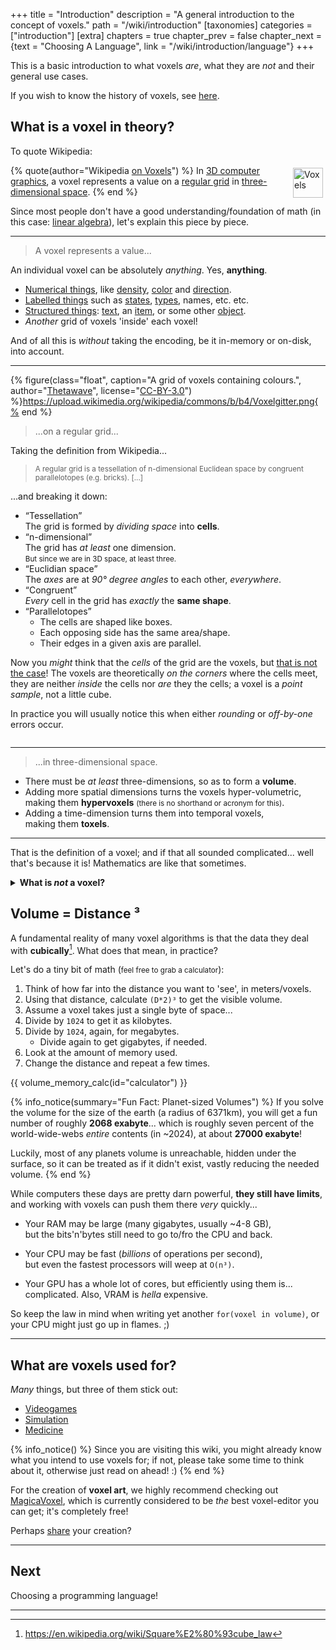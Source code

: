 +++
title = "Introduction"
description = "A general introduction to the concept of voxels."
path = "/wiki/introduction"
[taxonomies]
categories = ["introduction"]
[extra]
chapters = true
chapter_prev = false
chapter_next = {text = "Choosing A Language", link = "/wiki/introduction/language"}
+++

This is a basic introduction to what voxels *are*, what they are *not* and their general use cases.

<!-- more -->

If you wish to know the history of voxels, see [here](https://web.archive.org/web/20141226072148/http://projectorgames.net/blog/?p=168).

## What is a voxel in theory?

To quote Wikipedia:

{% quote(author="Wikipedia [on Voxels](https://en.wikipedia.org/wiki/Voxel)") %}
  <a title="A stack of voxels, with one marked red.&#010;Vossman; M. W. Toews, CC BY-SA 2.5, via Wikimedia Commons" href="https://commons.wikimedia.org/wiki/File:Voxels.svg"><img style="float:right;height:3rem;margin:0.25rem" alt="Voxels" src="https://upload.wikimedia.org/wikipedia/commons/thumb/b/bc/Voxels.svg/256px-Voxels.svg.png"></a>
  In [3D computer graphics](https://en.wikipedia.org/wiki/3D_computer_graphics),
  a voxel represents a value on a [regular grid](https://en.wikipedia.org/wiki/Regular_grid)
  in [three-dimensional space](https://en.wikipedia.org/wiki/Three-dimensional_space).
{% end %}

Since most people don't have a good understanding/foundation of math (in this case: [linear algebra](https://en.wikipedia.org/wiki/Linear_algebra)), let's explain this piece by piece.





---
> A voxel represents a value...

An individual voxel can be absolutely *anything*. Yes, **anything**.

- [Numerical things](https://en.wikipedia.org/wiki/Number),
  like [density](https://en.wikipedia.org/wiki/Density),
  [color](https://en.wikipedia.org/wiki/Color)
  and [direction](https://en.wikipedia.org/wiki/Euclidean_vector).
- [Labelled things](https://en.wikipedia.org/wiki/Flyweight_pattern)
  such as [states](https://en.wikipedia.org/wiki/State_(computer_science)),
  [types](https://en.wikipedia.org/wiki/Type_system),
  names, etc. etc.
- [Structured things](https://en.wikipedia.org/wiki/Data_structure):
  [text](https://en.wikipedia.org/wiki/String_(computer_science)),
  an [item](https://en.wikipedia.org/wiki/Item_(game_terminology)),
  or some other [object](https://en.wikipedia.org/wiki/Object_(computer_science)).
- *Another* grid of voxels 'inside' each voxel!

And of all this is *without* taking the encoding, be it in-memory or on-disk, into account.







---

{% figure(class="float", caption="A grid of voxels containing colours.", author="[Thetawave](https://en.wikipedia.org/wiki/de:User:Thetawave)", license="[CC-BY-3.0](https://commons.wikimedia.org/wiki/File:Voxelgitter.png)") %}https://upload.wikimedia.org/wikipedia/commons/b/b4/Voxelgitter.png{% end %}

> ...on a regular grid...

Taking the definition from Wikipedia...

> <small>A regular grid is a tessellation of n-dimensional Euclidean space by congruent parallelotopes (e.g. bricks). [...] </small>

...and breaking it down:

- <q>Tessellation</q>  
  The grid is formed by *dividing space* into **cells**.
- <q>n-dimensional</q>  
  The grid has *at least* one dimension.  
  <small>But since we are in 3D space, at least three.</small>
- <q>Euclidian space</q>  
  The *axes* are at *90° degree angles* to each other, *everywhere*.
- <q>Congruent</q>  
  *Every* cell in the grid has *exactly* the **same shape**.
- <q>Parallelotopes</q>  
  - The cells are shaped like boxes.
  - Each opposing side has the same area/shape.
  - Their edges in a given axis are parallel.

Now you *might* think that the *cells* of the grid are the voxels, but [that is not the case](https://www.researchgate.net/publication/244986797_A_Pixel_Is_Not_A_Little_Square_A_Pixel_Is_Not_A_Little_Square_A_Pixel_Is_Not_A_Little_Square)! The voxels are theoretically *on the corners* where the cells meet, they are neither *inside* the cells nor *are* they the cells; a voxel is a *point sample*, not a little cube.

In practice you will usually notice this when either *rounding* or *off-by-one* errors occur.

<div style="clear:both"></div>





---
> ...in three-dimensional space.

- There must be *at least* three-dimensions, so as to form a **volume**.
- Adding more spatial dimensions turns the voxels hyper-volumetric,  
  making them **hypervoxels** <small>(there is no shorthand or acronym for this)</small>.
- Adding a time-dimension turns them into temporal voxels,  
  making them **toxels**.

---

That is the definition of a voxel; and if that all sounded complicated... well that's because it is!
Mathematics are like that sometimes.












<details class="notice info">
<summary id="what-is-not-a-voxel" tabindex="0"><b>What is <em>not</em> a voxel?</b></summary>

Every now and then, someone thinks they are dealing/working with voxels, when they're in fact **not** doing so...

---

**Heightmaps Are Not Voxels**

If values are generated in a *two*-dimensional grid and *expanded* into a *third* dimension on-demand,
such as *during rendering*, you are ***not*** using voxels.

That's just a plain old [heightmap](https://en.wikipedia.org/wiki/Heightmap) *pretending* to be voxels!

{% info_notice() %}
**Important:**  
This does **not** mean that *columns* of values arranged in a grid, like [run-length encoded](/wiki/compression/run-length-encoding) data might be, aren't voxels!
The way that voxels are [*stored*](/wiki/datastructures) does not matter as long as the grid is indexable.
{% end %}

---

**Individual Voxels Have No Position**

If one defines individual voxels with an *explicit* position, like...

```rust
struct Voxel {
  position: (i32, i32, i32),
  value: ???
}
```

...then that's *not a Voxel*, by definition.

It's also really, *really* bad for performance. Don't do this.

Let me repeat: <b style="color:red">Don't do this.</b>
</details>













## Volume = Distance ³

A fundamental reality of many voxel algorithms
is that the data they deal with **cubically**[^squarecube].
What does that mean, in practice?

Let's do a tiny bit of math (<small>feel free to grab a calculator</small>):

1. Think of how far into the distance you want to 'see', in meters/voxels.
2. Using that distance, calculate `(D*2)³` to get the visible volume.
3. Assume a voxel takes just a single byte of space...
4. Divide by `1024` to get it as kilobytes.
5. Divide by `1024`, again, for megabytes.
   - Divide again to get gigabytes, if needed.
6. Look at the amount of memory used.
7. Change the distance and repeat a few times.

{{ volume_memory_calc(id="calculator") }}

{% info_notice(summary="Fun Fact: Planet-sized Volumes") %}
If you solve the volume for the size of the earth (a radius of 6371km), you will get a fun number of roughly **2068 exabyte**... which is roughly seven percent of the world-wide-webs *entire* contents (in ~2024), at about **27000 exabyte**!

Luckily, most of any planets volume is unreachable, hidden under the surface,
so it can be treated as if it didn't exist, vastly reducing the needed volume.
{% end %}

While computers these days are pretty darn powerful, **they still have limits**,
and working with voxels can push them there *very* quickly...

- Your RAM may be large (many gigabytes, usually ~4-8 GB),<br/>
  but the bits'n'bytes still need to go to/fro the CPU and back.

- Your CPU may be fast (*billions* of operations per second),<br/>
  but even the fastest processors will weep at `O(n³)`.

- Your GPU has a whole lot of cores, but efficiently using them is... complicated.
  Also, VRAM is *hella* expensive.

So keep the law in mind when writing yet another `for(voxel in volume)`,
or your CPU might just go up in flames. ;)

---

## What are voxels used for?

*Many* things, but three of them stick out:

<ul class="exclusive-choice-set" aria-label="uses of voxels">
  <li><a href="/wiki/intro-to-videogames">Videogames</a></li>
  <li><a href="/wiki/intro-to-simulation" class=missing>Simulation</a></li>
  <li><a href="/wiki/intro-to-medicine" class=missing>Medicine</a></li>
</ul>

{% info_notice() %}
Since you are visiting this wiki, you might already know what you intend to use voxels for;
if not, please take some time to think about it, otherwise just read on ahead! :)
{% end %}

For the creation of **voxel art**,
we highly recommend checking out [MagicaVoxel](/wiki/magicavoxel),
which is currently considered to be *the* best voxel-editor you can get; it's completely free!

Perhaps [share](/wiki/community) your creation?

---

## Next

Choosing a programming language!

---

[^squarecube]: <https://en.wikipedia.org/wiki/Square%E2%80%93cube_law>
